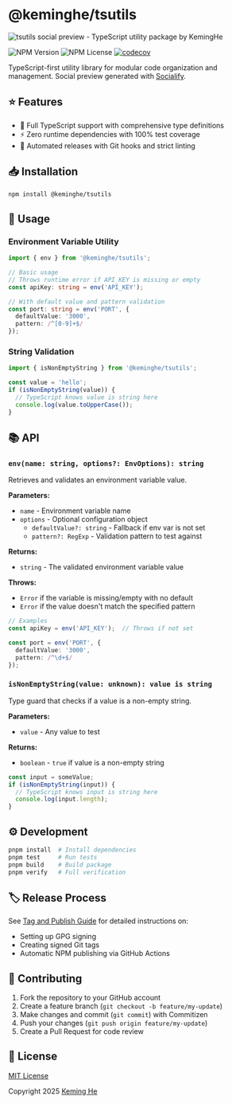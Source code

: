 # @keminghe/tsutils

![tsutils social preview - TypeScript utility package by KemingHe](https://socialify.git.ci/KemingHe/tsutils/image?description=1&language=1&name=1&owner=1&theme=Light)

![NPM Version](https://img.shields.io/npm/v/%40keminghe%2Ftsutils)
![NPM License](https://img.shields.io/npm/l/%40keminghe%2Ftsutils)
[![codecov](https://codecov.io/gh/KemingHe/tsutils/graph/badge.svg?token=zipOygWCTa)](https://codecov.io/gh/KemingHe/tsutils)

TypeScript-first utility library for modular code organization and management. Social preview generated with [Socialify](https://socialify.git.ci).

## ⭐ Features

- 📝 Full TypeScript support with comprehensive type definitions
- ⚡️ Zero runtime dependencies with 100% test coverage
- 🔄 Automated releases with Git hooks and strict linting

## 📥 Installation

```bash
npm install @keminghe/tsutils
```

## 🚀 Usage

### Environment Variable Utility

```typescript
import { env } from '@keminghe/tsutils';

// Basic usage
// Throws runtime error if API_KEY is missing or empty
const apiKey: string = env('API_KEY');

// With default value and pattern validation
const port: string = env('PORT', {
  defaultValue: '3000',
  pattern: /^[0-9]+$/
});
```

### String Validation

```typescript
import { isNonEmptyString } from '@keminghe/tsutils';

const value = 'hello';
if (isNonEmptyString(value)) {
  // TypeScript knows value is string here
  console.log(value.toUpperCase());
}
```

## 📚 API

### `env(name: string, options?: EnvOptions): string`

Retrieves and validates an environment variable value.

**Parameters:**

- `name` - Environment variable name
- `options` - Optional configuration object
  - `defaultValue?: string` - Fallback if env var is not set
  - `pattern?: RegExp` - Validation pattern to test against

**Returns:**

- `string` - The validated environment variable value

**Throws:**

- `Error` if the variable is missing/empty with no default
- `Error` if the value doesn't match the specified pattern

```typescript
// Examples
const apiKey = env('API_KEY');  // Throws if not set

const port = env('PORT', {
  defaultValue: '3000',
  pattern: /^\d+$/
});
```

### `isNonEmptyString(value: unknown): value is string`

Type guard that checks if a value is a non-empty string.

**Parameters:**

- `value` - Any value to test

**Returns:**

- `boolean` - `true` if value is a non-empty string

```typescript
const input = someValue;
if (isNonEmptyString(input)) {
  // TypeScript knows input is string here
  console.log(input.length);
}
```

## ⚙️ Development

```bash
pnpm install  # Install dependencies
pnpm test     # Run tests
pnpm build    # Build package
pnpm verify   # Full verification
```

## 🏷️ Release Process

See [Tag and Publish Guide](https://github.com/KemingHe/tsutils/blob/main/docs/tag-and-publish.md) for detailed instructions on:

- Setting up GPG signing
- Creating signed Git tags
- Automatic NPM publishing via GitHub Actions

## 🤝 Contributing

1. Fork the repository to your GitHub account
2. Create a feature branch (`git checkout -b feature/my-update`)
3. Make changes and commit (`git commit`) with Commitizen
4. Push your changes (`git push origin feature/my-update`)
5. Create a Pull Request for code review

## 📄 License

[MIT License](https://github.com/KemingHe/tsutils/blob/main/LICENSE)

Copyright 2025 [Keming He](http://linkedin.com/in/keminghe)
